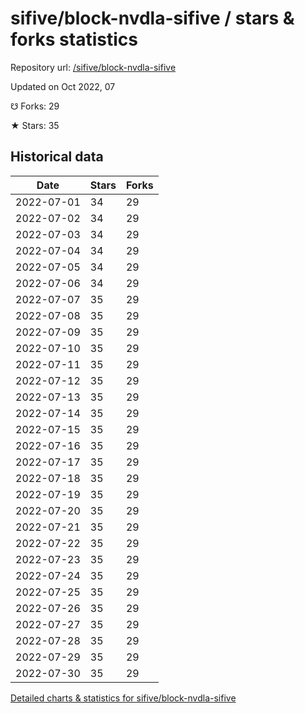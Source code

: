 # sifive/block-nvdla-sifive / stars & forks statistics

Repository url: [/sifive/block-nvdla-sifive](https://github.com/sifive/block-nvdla-sifive)

Updated on Oct 2022, 07

☋ Forks: 29

★ Stars: 35

## Historical data
| Date | Stars | Forks |
|------|-------|-------|
| 2022-07-01 | 34 | 29 | 
| 2022-07-02 | 34 | 29 | 
| 2022-07-03 | 34 | 29 | 
| 2022-07-04 | 34 | 29 | 
| 2022-07-05 | 34 | 29 | 
| 2022-07-06 | 34 | 29 | 
| 2022-07-07 | 35 | 29 | 
| 2022-07-08 | 35 | 29 | 
| 2022-07-09 | 35 | 29 | 
| 2022-07-10 | 35 | 29 | 
| 2022-07-11 | 35 | 29 | 
| 2022-07-12 | 35 | 29 | 
| 2022-07-13 | 35 | 29 | 
| 2022-07-14 | 35 | 29 | 
| 2022-07-15 | 35 | 29 | 
| 2022-07-16 | 35 | 29 | 
| 2022-07-17 | 35 | 29 | 
| 2022-07-18 | 35 | 29 | 
| 2022-07-19 | 35 | 29 | 
| 2022-07-20 | 35 | 29 | 
| 2022-07-21 | 35 | 29 | 
| 2022-07-22 | 35 | 29 | 
| 2022-07-23 | 35 | 29 | 
| 2022-07-24 | 35 | 29 | 
| 2022-07-25 | 35 | 29 | 
| 2022-07-26 | 35 | 29 | 
| 2022-07-27 | 35 | 29 | 
| 2022-07-28 | 35 | 29 | 
| 2022-07-29 | 35 | 29 | 
| 2022-07-30 | 35 | 29 | 


[Detailed charts & statistics for sifive/block-nvdla-sifive](https://reviewgithub.com/rep/sifive/block-nvdla-sifive)
